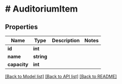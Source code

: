# # AuditoriumItem

## Properties

Name | Type | Description | Notes
------------ | ------------- | ------------- | -------------
**id** | **int** |  |
**name** | **string** |  |
**capacity** | **int** |  |

[[Back to Model list]](../../README.md#models) [[Back to API list]](../../README.md#endpoints) [[Back to README]](../../README.md)
